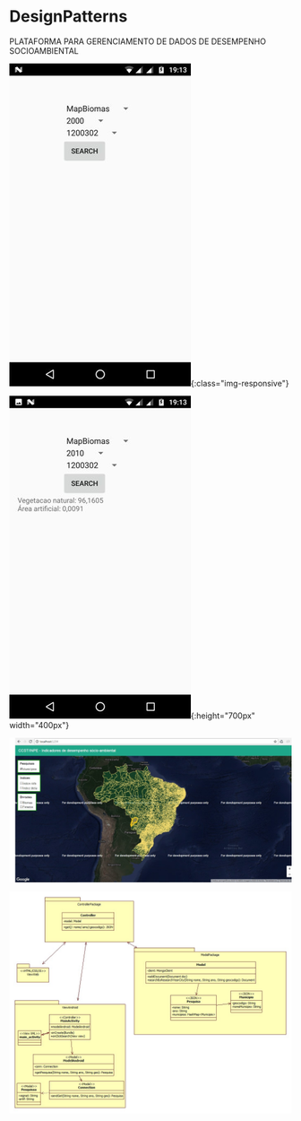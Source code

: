# DesignPatterns

PLATAFORMA PARA GERENCIAMENTO DE DADOS DE DESEMPENHO SOCIOAMBIENTAL

![Screenshot](https://github.com/VictorAndreoti/DesignPatterns/blob/master/selection.jpg){:class="img-responsive"}

![Screenshot](https://github.com/VictorAndreoti/DesignPatterns/blob/master/result.jpg){:height="700px" width="400px"}

![Screenshot](https://github.com/VictorAndreoti/DesignPatterns/blob/master/map.jpg)

![Screenshot](https://github.com/VictorAndreoti/DesignPatterns/blob/master/padroes_de_projeto.jpg)


